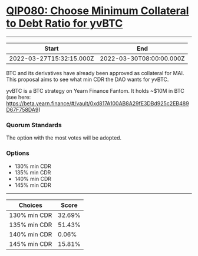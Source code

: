 
# [QIP080: Choose Minimum Collateral to Debt Ratio for yvBTC](https://snapshot.org/#/qidao.eth/proposal/0xfa131f7a19473cb0a6677857d6d40bc63e2fca09cc6f45e3dab5c08c0df8fc4a)

---
| Start | End |
| --- | --- |
| 2022-03-27T15:32:15.000Z | 2022-03-30T08:00:00.000Z |


BTC and its derivatives have already been approved as collateral for MAI. This proposal aims to see what min CDR the DAO wants for yvBTC.

yvBTC is a BTC strategy on Yearn Finance Fantom. It holds ~$10M in BTC (see here: https://beta.yearn.finance/#/vault/0xd817A100AB8A29fE3DBd925c2EB489D67F758DA9)

### Quorum Standards

The option with the most votes will be adopted.

### Options

* 130% min CDR
* 135% min CDR
* 140% min CDR
* 145% min CDR


---
| Choices | Score |
| --- | --- |
| 130% min CDR | 32.69% |
| 135% min CDR | 51.43% |
| 140% min CDR | 0.06% |
| 145% min CDR | 15.81% |

